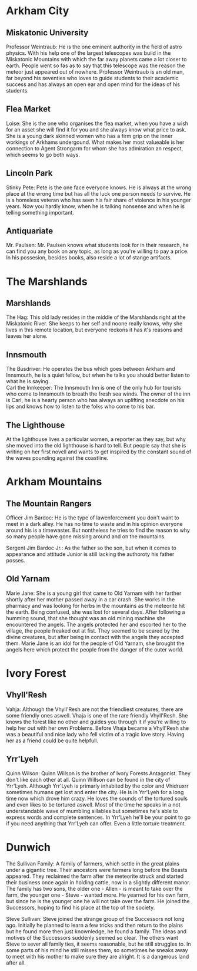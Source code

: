 # Arkham City
## Miskatonic University
Professor Weintraub: He is the one eminent authority in the field of astro physics. With his help one of the largest telescopes was build in the Miskatonic Mountains with which the far away planets came a lot closer to earth. People went so fas as to say that this telescope was the reason the meteor just appeared out of nowhere. Professor Weintraub is an old man, far beyond his seventies who loves to guide students to their academic success and has always an open ear and open mind for the ideas of his students.
## Flea Market
Loise: She is the one who organises the flea market, when you have a wish for an asset she will find it for you and she always know what price to ask. She is a young dark skinned women who has a firm grip on the inner workings of Arkhams undergound. What makes her most valueable is her connection to Agent Strongarm for whom she has admiration an respect, which seems to go both ways. 

## Lincoln Park
Stinky Pete: Pete is the one face everyone knows. He is always at the wrong place at the wrong time but has all the luck one person needs to survive. He is a homeless veteran who has seen his fair share of violence in his younger years. Now you hardly know, when he is talking nonsense and when he is telling something important. 
## Antiquariate
Mr. Paulsen: Mr. Paulsen knows what students look for in their research, he can find you any book on any topic, as long as you're willing to pay a price. In his possesion, besides books, also reside a lot of stange artifacts.

# The Marshlands
## Marshlands
The Hag: This old lady resides in the middle of the Marshlands right at the Miskatonic River. She keeps to her self and noone really knows, why she lives in this remote location, but everyone reckons it has it's reasons and leaves her alone.
## Innsmouth
The Busdriver: He operates the bus which goes between Arkham and Innsmouth, he is a quiet fellow, but when he talks you should better listen to what he is saying. <br>
Carl the Innkeeper: The Innsmouth Inn is one of the only hub for tourists who come to Innsmouth to breath the fresh sea winds. The owner of the inn is Carl, he is a hearty person who has always an uplifting anecdote on his lips and knows how to listen to the folks who come to his bar.
## The Lighthouse
At the lighthouse lives a particular women, a reporter as they say, but why she moved into the old lighthouse is hard to tell. But people say that she is writing on her first novell and wants to get inspired by the constant sound of the waves pounding against the coastline.

# Arkham Mountains
## The Mountain Rangers
Officer Jim Bardoc: He is the type of lawenforcement you don't want to meet in a dark alley. He has no time to waste and in his opinion everyone around his is a timewaster. But nontheless he tries to find the reason to why so many people have gone missing around and on the mountains.

Sergent Jim Bardoc Jr.: As the father so the son, but when it comes to appearance and attitude Junior is still lacking the authoroty his father posses. 

## Old Yarnam
Marie Jane: She is a young girl that came to Old Yarnam with her farther shortly after her mother passed away in a car crash. She works in the pharmacy and was looking for herbs in the mountains as the meteorite hit the earth. Being confused, she was lost for several days. After following a humming sound, that she thought was an old mining machine she encountered the angels. The angels protected her and escorted her to the village, the people freaked out at fist. They seemed to be scared by the divine creatures, but after being in contact with the angels they accepted them. Marie Jane is an idol for the people of Old Yarnam, she brought the angels here which protect the people from the danger of the outer world.

# Ivory Forest
## Vhyll'Resh
Vahja: Although the Vhyll'Resh are not the friendliest creatures, there are some friendly ones aswell. Vhaja is one of the rare friendly Vhyll'Resh. She knows the forest like no other and guides you through it if you're willing to help her out with her own Problems. Before Vhaja became a Vhyll'Resh she was a beautiful and nice lady who fell victim of a tragic love story. Having her as a friend could be quite helpfull.

## Yrr'Lyeh
Quinn Wilson: Quinn Willson is the brother of Ivory Forests Antagonist. They don't like each other at all. Quinn Willson can be found in the city of Yrr'Lyeh. Although Yrr'Lyeh is primarly inhabited by the color and Vhidruxrr sometimes humans get lost and enter the city. He is in Yrr'Lyeh for a long time now which drove him crazy. He loves the sounds of the tortured souls and even likes to be tortured aswell. Most of the time he speaks in a not understandable wave of mumbling sillables but sometimes he's able to express words and complete sentences. In Yrr'Lyeh he'll be your point to go if you need anything that Yrr'Lyeh can offer. Even a little torture treatment.

# Dunwich
The Sullivan Family: A family of farmers, which settle in the great plains under a gigantic tree. Their ancestors were farmers long before the Beasts appeared. They reclaimed the farm after the meteorite struck and started their business once again in holding cattle, now in a slightly different manor. The family has two sons, the older one - Allen - is meant to take over the farm, the younger one - Steve - wanted more. He yearned for his own farm, but since he is the younger one he will not take over the farm. He joined the Successors, hoping to find his place at the top of the society.

Steve Sullivan: Steve joined the strange group of the Successors not long ago. Initially he planned to learn a few tricks and then return to the plains but he found more then just knownledge, he found a family. The ideas and motives of the Successors suddenly seemed so clear. The others want Steve to sever all family ties, it seems reasonable, but he still struggles to. In some parts of his mind he still misses them, so sometimes he sneaks away to meet with his mother to make sure they are alright. It is a dangerous land after all.
 